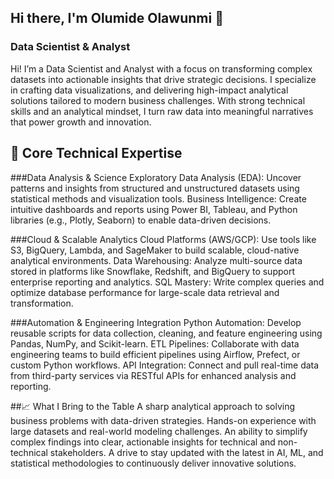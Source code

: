 ## Hi there, I'm Olumide Olawunmi 👋

### Data Scientist & Analyst 
Hi! I’m a Data Scientist and Analyst with a focus on transforming complex datasets into actionable insights that drive strategic decisions. I specialize in crafting data visualizations, and delivering high-impact analytical solutions tailored to modern business challenges. With strong technical skills and an analytical mindset, I turn raw data into meaningful narratives that power growth and innovation.

## 🧠 Core Technical Expertise

###Data Analysis & Science
Exploratory Data Analysis (EDA): Uncover patterns and insights from structured and unstructured datasets using statistical methods and visualization tools.
Business Intelligence: Create intuitive dashboards and reports using Power BI, Tableau, and Python libraries (e.g., Plotly, Seaborn) to enable data-driven decisions.

###Cloud & Scalable Analytics
Cloud Platforms (AWS/GCP): Use tools like S3, BigQuery, Lambda, and SageMaker to build scalable, cloud-native analytical environments.
Data Warehousing: Analyze multi-source data stored in platforms like Snowflake, Redshift, and BigQuery to support enterprise reporting and analytics.
SQL Mastery: Write complex queries and optimize database performance for large-scale data retrieval and transformation.

###Automation & Engineering Integration
Python Automation: Develop reusable scripts for data collection, cleaning, and feature engineering using Pandas, NumPy, and Scikit-learn.
ETL Pipelines: Collaborate with data engineering teams to build efficient pipelines using Airflow, Prefect, or custom Python workflows.
API Integration: Connect and pull real-time data from third-party services via RESTful APIs for enhanced analysis and reporting.

##📈 What I Bring to the Table
A sharp analytical approach to solving business problems with data-driven strategies.
Hands-on experience with large datasets and real-world modeling challenges.
An ability to simplify complex findings into clear, actionable insights for technical and non-technical stakeholders.
A drive to stay updated with the latest in AI, ML, and statistical methodologies to continuously deliver innovative solutions.
